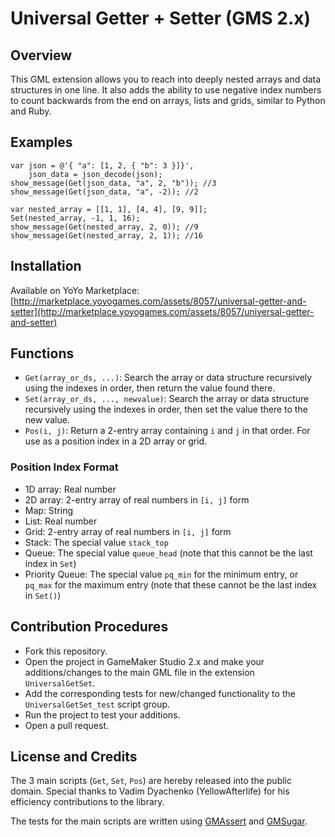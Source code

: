 # Universal Getter + Setter (GMS 2.x)

## Overview

This GML extension allows you to reach into deeply nested arrays and data structures in one line. It also adds the ability to use negative index numbers to count backwards from the end on arrays, lists and grids, similar to Python and Ruby.

## Examples

```
var json = @'{ "a": [1, 2, { "b": 3 }]}',
    json_data = json_decode(json);
show_message(Get(json_data, "a", 2, "b")); //3
show_message(Get(json_data, "a", -2)); //2
```

```
var nested_array = [[1, 1], [4, 4], [9, 9]];
Set(nested_array, -1, 1, 16);
show_message(Get(nested_array, 2, 0)); //9
show_message(Get(nested_array, 2, 1)); //16
```

## Installation

Available on YoYo Marketplace: [http://marketplace.yoyogames.com/assets/8057/universal-getter-and-setter](http://marketplace.yoyogames.com/assets/8057/universal-getter-and-setter)

## Functions

- `Get(array_or_ds, ...)`: Search the array or data structure recursively using the indexes in order, then return the value found there.
- `Set(array_or_ds, ..., newvalue)`: Search the array or data structure recursively using the indexes in order, then set the value there to the new value.
- `Pos(i, j)`: Return a 2-entry array containing `i` and `j` in that order. For use as a position index in a 2D array or grid.

### Position Index Format

- 1D array: Real number
- 2D array: 2-entry array of real numbers in `[i, j]` form
- Map: String
- List: Real number
- Grid: 2-entry array of real numbers in `[i, j]` form
- Stack: The special value `stack_top`
- Queue: The special value `queue_head` (note that this cannot be the last index in `Set`)
- Priority Queue: The special value `pq_min` for the minimum entry, or `pq_max` for the maximum entry (note that these cannot be the last index in `Set()`)

## Contribution Procedures

- Fork this repository.
- Open the project in GameMaker Studio 2.x and make your additions/changes to the main GML file in the extension `UniversalGetSet`.
- Add the corresponding tests for new/changed functionality to the `UniversalGetSet_test` script group.
- Run the project to test your additions.
- Open a pull request.

## License and Credits

The 3 main scripts (`Get`, `Set`, `Pos`) are hereby released into the public domain. Special thanks to Vadim Dyachenko (YellowAfterlife) for his efficiency contributions to the library.

The tests for the main scripts are written using [GMAssert](https://github.com/dicksonlaw583/gmassert) and [GMSugar](https://github.com/dicksonlaw583/gmsugar).
